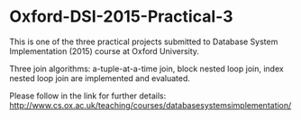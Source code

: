# Oxford-DSI-2015-Practical-3
This is one of the three practical projects submitted to Database System Implementation (2015) course at Oxford University.

Three join algorithms: a-tuple-at-a-time join, block nested loop join, index nested loop join are implemented and evaluated.

Please follow in the link for further details: http://www.cs.ox.ac.uk/teaching/courses/databasesystemsimplementation/
